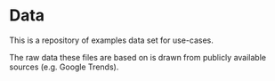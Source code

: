 # Data
This is a repository of examples data set for use-cases.

The raw data these files are based on is drawn from publicly available sources (e.g. Google Trends).

